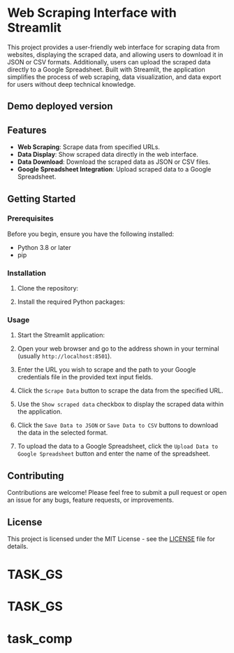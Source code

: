 # Web Scraping Interface with Streamlit

This project provides a user-friendly web interface for scraping data from websites, displaying the scraped data, and allowing users to download it in JSON or CSV formats. Additionally, users can upload the scraped data directly to a Google Spreadsheet. Built with Streamlit, the application simplifies the process of web scraping, data visualization, and data export for users without deep technical knowledge.

## Demo deployed version

## Features

- **Web Scraping**: Scrape data from specified URLs.
- **Data Display**: Show scraped data directly in the web interface.
- **Data Download**: Download the scraped data as JSON or CSV files.
- **Google Spreadsheet Integration**: Upload scraped data to a Google Spreadsheet.

## Getting Started

### Prerequisites

Before you begin, ensure you have the following installed:
- Python 3.8 or later
- pip

### Installation

1. Clone the repository:


2. Install the required Python packages:


### Usage

1. Start the Streamlit application:

2. Open your web browser and go to the address shown in your terminal (usually `http://localhost:8501`).

3. Enter the URL you wish to scrape and the path to your Google credentials file in the provided text input fields.

4. Click the `Scrape Data` button to scrape the data from the specified URL.

5. Use the `Show scraped data` checkbox to display the scraped data within the application.

6. Click the `Save Data to JSON` or `Save Data to CSV` buttons to download the data in the selected format.

7. To upload the data to a Google Spreadsheet, click the `Upload Data to Google Spreadsheet` button and enter the name of the spreadsheet.

## Contributing

Contributions are welcome! Please feel free to submit a pull request or open an issue for any bugs, feature requests, or improvements.

## License

This project is licensed under the MIT License - see the [LICENSE](LICENSE) file for details.
# TASK_GS
# TASK_GS
# task_comp
